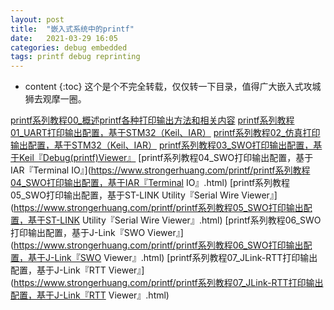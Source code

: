 ```yaml
---
layout: post
title:  "嵌入式系统中的printf"
date:   2021-03-29 16:05
categories: debug embedded
tags: printf debug reprinting
---
```


* content
{:toc}
这个是个不完全转载，仅仅转一下目录，值得广大嵌入式攻城狮去观摩一圈。

[printf系列教程00_概述printf各种打印输出方法和相关内容](https://www.strongerhuang.com/printf/printf系列教程00_概述printf各种打印输出方法和相关内容.html)
[printf系列教程01_UART打印输出配置，基于STM32（Keil、IAR）](https://www.strongerhuang.com/printf/printf系列教程01_UART打印输出配置，基于STM32（Keil、IAR）.html)
[printf系列教程02_仿真打印输出配置，基于STM32（Keil、IAR）](https://www.strongerhuang.com/printf/printf系列教程02_仿真打印输出配置，基于STM32（Keil、IAR）.html)
[printf系列教程03_SWO打印输出配置，基于Keil『Debug(printf)Viewer』](https://www.strongerhuang.com/printf/printf系列教程03_SWO打印输出配置，基于Keil『Debug（printf）Viewer』.html)
[printf系列教程04_SWO打印输出配置，基于IAR『Terminal IO』](https://www.strongerhuang.com/printf/printf系列教程04_SWO打印输出配置，基于IAR『Terminal IO』.html)
[printf系列教程05_SWO打印输出配置，基于ST-LINK Utility『Serial Wire Viewer』](https://www.strongerhuang.com/printf/printf系列教程05_SWO打印输出配置，基于ST-LINK Utility『Serial Wire Viewer』.html)
[printf系列教程06_SWO打印输出配置，基于J-Link『SWO Viewer』](https://www.strongerhuang.com/printf/printf系列教程06_SWO打印输出配置，基于J-Link『SWO Viewer』.html)
[printf系列教程07_JLink-RTT打印输出配置，基于J-Link『RTT Viewer』](https://www.strongerhuang.com/printf/printf系列教程07_JLink-RTT打印输出配置，基于J-Link『RTT Viewer』.html)